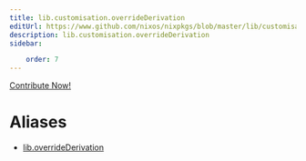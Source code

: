 ```yaml
---
title: lib.customisation.overrideDerivation
editUrl: https://www.github.com/nixos/nixpkgs/blob/master/lib/customisation.nix#L40C24
description: lib.customisation.overrideDerivation
sidebar:

    order: 7
---
```


<a href="https://www.github.com/nixos/nixpkgs/blob/master/lib/customisation.nix#L40C24">Contribute Now!</a>


# Aliases

- [lib.overrideDerivation](reference/lib/lib-overrideDerivation)


